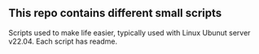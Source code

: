 ## This repo contains different small scripts
Scripts used to make life easier, typically used with Linux Ubunut server v22.04.
Each script has readme.
